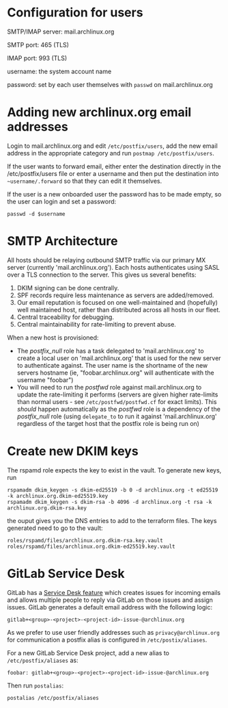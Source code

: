 # Configuration for users

SMTP/IMAP server: mail.archlinux.org

SMTP port: 465 (TLS)

IMAP port: 993 (TLS)

username: the system account name

password: set by each user themselves with `passwd` on mail.archlinux.org

# Adding new archlinux.org email addresses

Login to mail.archlinux.org and edit `/etc/postfix/users`, add the new email address in the
appropriate category and run `postmap /etc/postfix/users`.

If the user wants to forward email, either enter the destination directly in
the /etc/postfix/users file or enter a username and then put the destination
into `~username/.forward` so that they can edit it themselves.

If the user is a new onboarded user the password has to be made empty, so the
user can login and set a password:

```
passwd -d $username
```

# SMTP Architecture

All hosts should be relaying outbound SMTP traffic via our primary MX server
(currently 'mail.archlinux.org'). Each hosts authenticates using SASL over a TLS connection
to the server. This gives us several benefits:

1. DKIM signing can be done centrally.
2. SPF records require less maintenance as servers are added/removed.
3. Our email reputation is focused on one well-maintained and (hopefully) well
   maintained host, rather than distributed across all hosts in our fleet.
4. Central traceability for debugging.
5. Central maintainability for rate-limiting to prevent abuse.

When a new host is provisioned:

- The *postfix_null* role has a task delegated to 'mail.archlinux.org' to create a local user
  on 'mail.archlinux.org' that is used for the new server to authenticate against. The user
  name is the shortname of the new servers hostname (ie, "foobar.archlinux.org"
  will authenticate with the username "foobar")
- You will need to run the *postfwd* role against mail.archlinux.org to update the
  rate-limiting it performs (servers are given higher rate-limits than normal
  users - see `/etc/postfwd/postfwd.cf` for exact limits). This *should*
  happen automatically as the *postfwd* role is a dependency of the *postfix_null*
  role (using `delegate_to` to run it against 'mail.archlinux.org' regardless of the target
  host that the postfix role is being run on)

# Create new DKIM keys

The rspamd role expects the key to exist in the vault. To generate new keys, run
```
rspamadm dkim_keygen -s dkim-ed25519 -b 0 -d archlinux.org -t ed25519 -k archlinux.org.dkim-ed25519.key
rspamadm dkim_keygen -s dkim-rsa -b 4096 -d archlinux.org -t rsa -k archlinux.org.dkim-rsa.key
```
the ouput gives you the DNS entries to add to the terraform files.
The keys generated need to go to the vault:
```
roles/rspamd/files/archlinux.org.dkim-rsa.key.vault
roles/rspamd/files/archlinux.org.dkim-ed25519.key.vault
```

# GitLab Service Desk

GitLab has a [Service Desk
feature](https://docs.gitlab.com/ee/user/project/service_desk.html) which
creates issues for incoming emails and allows multiple people to reply via
GitLab on those issues and assign issues. GitLab generates a default email
address with the following logic:

```
gitlab+<group>-<project>-<project-id>-issue-@archlinux.org
```

As we prefer to use user friendly addresses such as `privacy@archlinux.org` for communication a postfix alias is configured in `/etc/postix/aliases`.

For a new GitLab Service Desk project, add a new alias to `/etc/postfix/aliases` as:

```
foobar: gitlab+<group>-<project>-<project-id>-issue-@archlinux.org
```

Then run `postalias`:

```
postalias /etc/postfix/aliases
```
